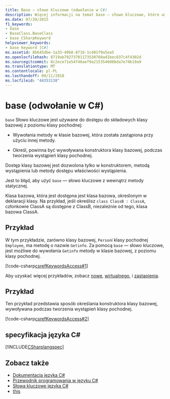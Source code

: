 ```yaml
---
title: Base — słowo kluczowe (odwołanie w C#)
description: Więcej informacji na temat base — słowo kluczowe, które umożliwia dostęp do elementów członkowskich klasy bazowej z poziomu klasy pochodnej w języku C#.
ms.date: 07/20/2015
f1_keywords:
- base
- BaseClass.BaseClass
- base_CSharpKeyword
helpviewer_keywords:
- base keyword [C#]
ms.assetid: 8b645dbe-1a33-49b8-8716-1c401f9a5ea5
ms.openlocfilehash: 8719ab79273701173530760ad1bec837c4f4302d
ms.sourcegitcommit: 8c2ece71e54f46aef9a2153540d0bda7e74b19a9
ms.translationtype: MT
ms.contentlocale: pl-PL
ms.lasthandoff: 09/11/2018
ms.locfileid: "44353138"
---
```

# <a name="base-c-reference"></a>base (odwołanie w C#)

`base` Słowo kluczowe jest używane do dostępu do składowych klasy bazowej z poziomu klasy pochodnej:

- Wywołania metody w klasie bazowej, która została zastąpiona przy użyciu innej metody.

- Określ, powinna być wywoływana konstruktora klasy bazowej, podczas tworzenia wystąpień klasy pochodnej.

Dostęp klasy bazowej jest dozwolona tylko w konstruktorem, metodą wystąpienia lub metody dostępu właściwości wystąpienia.

Jest to błąd, aby użyć `base` — słowo kluczowe z wewnątrz metody statycznej.

Klasa bazowa, która jest dostępna jest klasa bazowa, określonym w deklaracji klasy. Na przykład, jeśli określisz `class ClassB : ClassA`, członkowie ClassA są dostępne z ClassB, niezależnie od tego, klasa bazowa ClassA.

## <a name="example"></a>Przykład

W tym przykładzie, zarówno klasy bazowej, `Person`i klasy pochodnej `Employee`, ma metodę o nazwie `Getinfo`. Za pomocą `base` — słowo kluczowe, jest możliwe do wywołania `Getinfo` metody w klasie bazowej, z poziomu klasy pochodnej.

[!code-csharp[csrefKeywordsAccess#1](~/samples/snippets/csharp/VS_Snippets_VBCSharp/csrefKeywordsAccess/CS/csrefKeywordsAccess.cs#1)]

Aby uzyskać więcej przykładów, zobacz [nowe](../../../csharp/language-reference/keywords/new.md), [wirtualnego](../../../csharp/language-reference/keywords/virtual.md), i [zastąpienia](../../../csharp/language-reference/keywords/override.md).

## <a name="example"></a>Przykład

Ten przykład przedstawia sposób określania konstruktora klasy bazowej, wywoływana podczas tworzenia wystąpień klasy pochodnej.

[!code-csharp[csrefKeywordsAccess#2](~/samples/snippets/csharp/VS_Snippets_VBCSharp/csrefKeywordsAccess/CS/csrefKeywordsAccess.cs#2)]

## <a name="c-language-specification"></a>specyfikacja języka C#

[!INCLUDE[CSharplangspec](~/includes/csharplangspec-md.md)]

## <a name="see-also"></a>Zobacz także

- [Dokumentacja języka C#](../../../csharp/language-reference/index.md)  
- [Przewodnik programowania w języku C#](../../../csharp/programming-guide/index.md)  
- [Słowa kluczowe języka C#](../../../csharp/language-reference/keywords/index.md)  
- [this](../../../csharp/language-reference/keywords/this.md)